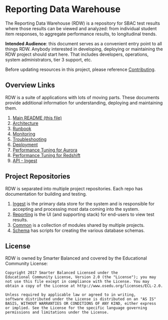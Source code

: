 # Reporting Data Warehouse
The Reporting Data Warehouse (RDW) is a repository for SBAC test results where those results can be viewed and analyzed: from individual student item responses, to aggregate performance results, to longitudinal trends.

**Intended Audience**: this document serves as a convenient entry point to all things RDW. Anybody interested in developing, deploying or maintaining the RDW project should start here. That includes developers, operations, system administrators, tier 3 support, etc.

Before updating resources in this project, please reference [Contributing](CONTRIBUTING.md).

## Overview Links
RDW is a suite of applications with lots of moving parts. These documents provide additional information for understanding, deploying and maintaining them.

1. [Main README (this file)](README.md)
1. [Architecture](docs/Architecture.md)
1. [Runbook](docs/Runbook.md)
1. [Monitoring](docs/Monitoring.md)
1. [Troubleshooting](docs/Troubleshooting.md)
1. [Deployment](deploy/Deployment.AWS.md)
1. [Performance Tuning for Aurora](docs/PerformanceTuning.Aurora.md)
1. [Performance Tuning for Redshift](docs/PerformanceTuning.Redshift.md)
1. [API - Ingest](docs/API-Ingest.md)

## Project Repositories
RDW is separated into multiple project repositories. Each repo has documentation for building and testing.

1. [Ingest](https://github.com/SmarterApp/RDW_Ingest) is the primary data store for the system and is responsible for accepting and processing most data coming into the system.
1. [Reporting](https://github.com/SmarterApp/RDW_Reporting) is the UI (and supporting stack) for end-users to view test results.
1. [Common](https://github.com/SmarterApp/RDW_Common) is a collection of modules shared by multiple projects.
1. [Schema](https://github.com/SmarterApp/RDW_Schema) has scripts for creating the various database schemas.


## License
RDW is owned by Smarter Balanced and covered by the Educational Community License:

```text
Copyright 2017 Smarter Balanced Licensed under the
Educational Community License, Version 2.0 (the "License"); you may
not use this file except in compliance with the License. You may
obtain a copy of the License at http://www.osedu.org/licenses/ECL-2.0.

Unless required by applicable law or agreed to in writing,
software distributed under the License is distributed on an "AS IS"
BASIS, WITHOUT WARRANTIES OR CONDITIONS OF ANY KIND, either express
or implied. See the License for the specific language governing
permissions and limitations under the License.
```
